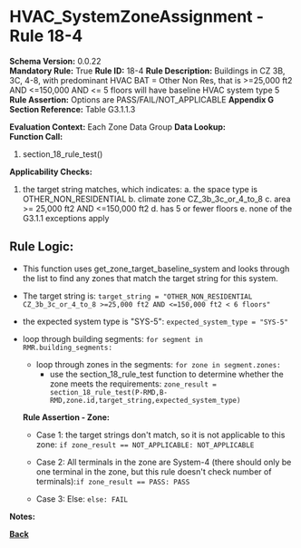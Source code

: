 # HVAC_SystemZoneAssignment - Rule 18-4
**Schema Version:** 0.0.22  
**Mandatory Rule:** True
**Rule ID:** 18-4
**Rule Description:** Buildings in CZ 3B, 3C, 4-8, with predominant HVAC BAT = Other Non Res,  that is >=25,000 ft2 AND <=150,000 AND <= 5 floors will have baseline HVAC system type 5
**Rule Assertion:** Options are PASS/FAIL/NOT_APPLICABLE
**Appendix G Section Reference:** Table G3.1.1.3

**Evaluation Context:** Each Zone Data Group
**Data Lookup:**   
**Function Call:** 

1. section_18_rule_test()


**Applicability Checks:**
1. the target string matches, which indicates:
	a. the space type is OTHER_NON_RESIDENTIAL
	b. climate zone CZ_3b_3c_or_4_to_8
	c. area >= 25,000 ft2 AND <=150,000 ft2
  d. has 5 or fewer floors
	e. none of the G3.1.1 exceptions apply

## Rule Logic:  
- This function uses get_zone_target_baseline_system and looks through the list to find any zones that match the target string for this system.
- The target string is: `target_string = "OTHER_NON_RESIDENTIAL CZ_3b_3c_or_4_to_8 >=25,000 ft2 AND <=150,000 ft2 < 6 floors"`
- the expected system type is "SYS-5": `expected_system_type = "SYS-5"`

- loop through building segments: `for segment in RMR.building_segments:`
	- loop through zones in the segments: `for zone in segment.zones:`
		- use the section_18_rule_test function to determine whether the zone meets the requirements: `zone_result = section_18_rule_test(P-RMD,B-RMD,zone.id,target_string,expected_system_type)`

  **Rule Assertion - Zone:**

  - Case 1: the target strings don't match, so it is not applicable to this zone: `if zone_result == NOT_APPLICABLE: NOT_APPLICABLE`
  - Case 2: All terminals in the zone are System-4 (there should only be one terminal in the zone, but this rule doesn't check number of terminals):`if zone_result == PASS: PASS`

  - Case 3: Else: `else: FAIL`

**Notes:**

**[Back](../_toc.md)**
